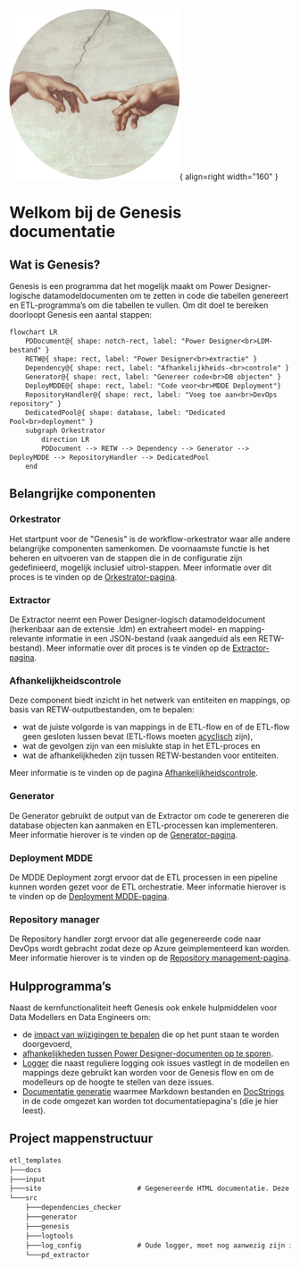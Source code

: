 ![Genesis](images/logo.png){ align=right width="160" }

# Welkom bij de Genesis documentatie

## Wat is Genesis?

Genesis is een programma dat het mogelijk maakt om Power Designer-logische datamodeldocumenten om te zetten in code die tabellen genereert en ETL-programma’s om die tabellen te vullen. Om dit doel te bereiken doorloopt Genesis een aantal stappen:

```mermaid
flowchart LR
    PDDocument@{ shape: notch-rect, label: "Power Designer<br>LDM-bestand" }
    RETW@{ shape: rect, label: "Power Designer<br>extractie" }
    Dependency@{ shape: rect, label: "Afhankelijkheids-<br>controle" }
    Generator@{ shape: rect, label: "Genereer code<br>DB objecten" }
    DeployMDDE@{ shape: rect, label: "Code voor<br>MDDE Deployment"}
    RepositoryHandler@{ shape: rect, label: "Voeg toe aan<br>DevOps repository" }
    DedicatedPool@{ shape: database, label: "Dedicated Pool<br>deployment" }
    subgraph Orkestrator
        direction LR
        PDDocument --> RETW --> Dependency --> Generator --> DeployMDDE --> RepositoryHandler --> DedicatedPool
    end
```

## Belangrijke componenten

### Orkestrator

Het startpunt voor de "Genesis" is de workflow-orkestrator waar alle andere belangrijke componenten samenkomen. De voornaamste functie is het beheren en uitvoeren van de stappen die in de configuratie zijn gedefinieerd, mogelijk inclusief uitrol-stappen. Meer informatie over dit proces is te vinden op de [Orkestrator-pagina](Orkestrator.md).

### Extractor

De Extractor neemt een Power Designer-logisch datamodeldocument (herkenbaar aan de extensie .ldm) en extraheert model- en mapping-relevante informatie in een JSON-bestand (vaak aangeduid als een RETW-bestand). Meer informatie over dit proces is te vinden op de [Extractor-pagina](Extractor.md).

### Afhankelijkheidscontrole

Deze component biedt inzicht in het netwerk van entiteiten en mappings, op basis van RETW-outputbestanden, om te bepalen:

* wat de juiste volgorde is van mappings in de ETL-flow en of de ETL-flow geen gesloten lussen bevat (ETL-flows moeten [acyclisch](https://nl.wikipedia.org/wiki/Gerichte_acyclische_graaf) zijn),
* wat de gevolgen zijn van een mislukte stap in het ETL-proces en
* wat de afhankelijkheden zijn tussen RETW-bestanden voor entiteiten.

Meer informatie is te vinden op de pagina [Afhankelijkheidscontrole](Dependency_checker.md).

### Generator

De Generator gebruikt de output van de Extractor om code te genereren die database objecten kan aanmaken en ETL-processen kan implementeren. Meer informatie hierover is te vinden op de [Generator-pagina](Generator.md).

### Deployment MDDE

De MDDE Deployment zorgt ervoor dat de ETL processen in een pipeline kunnen worden gezet voor de ETL orchestratie. Meer informatie hierover is te vinden op de [Deployment MDDE-pagina](Deploy_MDDE.md).

### Repository manager

De Repository handler zorgt ervoor dat alle gegenereerde code naar DevOps wordt gebracht zodat deze op Azure geimplementeerd kan worden. Meer informatie hierover is te vinden op de [Repository management-pagina](Repository_Manager.md).

## Hulpprogramma’s

Naast de kernfunctionaliteit heeft Genesis ook enkele hulpmiddelen voor Data Modellers en Data Engineers om:

* de [impact van wijzigingen te bepalen](Dependency_checker.md) die op het punt staan te worden doorgevoerd,
* [afhankelijkheden tussen Power Designer-documenten op te sporen](Dependency_checker.md).
* [Logger](Logtools.md) die naast reguliere logging ook issues vastlegt in de modellen en mappings deze gebruikt kan worden voor de Genesis flow en om de modelleurs op de hoogte te stellen van deze issues.
* [Documentatie generatie](Documentation_Creation.md) waarmee Markdown bestanden en [DocStrings](https://en.wikipedia.org/wiki/Docstring) in de code omgezet kan worden tot documentatiepagina's (die je hier leest).

## Project mappenstructuur

```md
etl_templates
├───docs
├───input
├───site                        # Gegenereerde HTML documentatie. Deze directory is niet aanwezig in het repository maar wordt aangemaakt
└───src
    ├───dependencies_checker
    ├───generator
    ├───genesis
    ├───logtools
    ├───log_config              # Oude logger, moet nog aanwezig zijn indien code nod gebruik maakt van de oude
    └───pd_extractor
```
